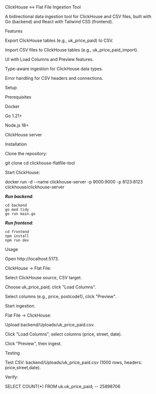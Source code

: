 ClickHouse ↔ Flat File Ingestion Tool

A bidirectional data ingestion tool for ClickHouse and CSV files, built with Go (backend) and React with Tailwind CSS (frontend).

Features





Export ClickHouse tables (e.g., uk_price_paid) to CSV.



Import CSV files to ClickHouse tables (e.g., uk_price_paid_import).



UI with Load Columns and Preview features.



Type-aware ingestion for ClickHouse data types.



Error handling for CSV headers and connections.

Setup

Prerequisites





Docker



Go 1.21+



Node.js 18+



ClickHouse server

Installation





Clone the repository:

git clone <your-repo>
cd clickhouse-flatfile-tool



Start ClickHouse:

docker run -d --name clickhouse-server -p 9000:9000 -p 8123:8123 clickhouse/clickhouse-server



***Run backend***:


    cd backend
    go mod tidy
    go run main.go



***Run frontend***:

    cd frontend
    npm install
    npm run dev

Usage





Open http://localhost:5173.



ClickHouse → Flat File:





Select ClickHouse source, CSV target.



Choose uk_price_paid, click "Load Columns".



Select columns (e.g., price, postcode1), click "Preview".



Start ingestion.



Flat File → ClickHouse:





Upload backend/Uploads/uk_price_paid.csv.



Click "Load Columns", select columns (price, street, date).



Click "Preview", then ingest.

Testing





Test CSV: backend/Uploads/uk_price_paid.csv (1000 rows, headers: price,street,date).



Verify:

SELECT COUNT(*) FROM uk.uk_price_paid; -- 25898706